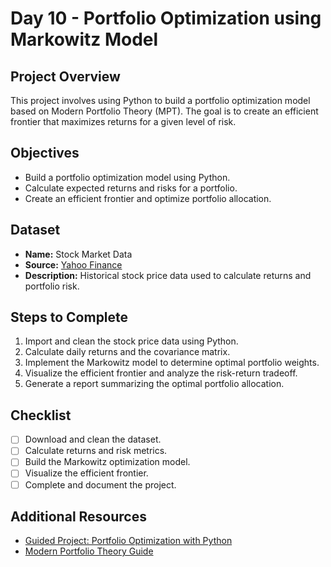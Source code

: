 # Day 10 - Portfolio Optimization using Markowitz Model

## Project Overview
This project involves using Python to build a portfolio optimization model based on Modern Portfolio Theory (MPT). The goal is to create an efficient frontier that maximizes returns for a given level of risk.

## Objectives
- Build a portfolio optimization model using Python.
- Calculate expected returns and risks for a portfolio.
- Create an efficient frontier and optimize portfolio allocation.

## Dataset
- **Name:** Stock Market Data
- **Source:** [Yahoo Finance](https://finance.yahoo.com/)
- **Description:** Historical stock price data used to calculate returns and portfolio risk.

## Steps to Complete
1. Import and clean the stock price data using Python.
2. Calculate daily returns and the covariance matrix.
3. Implement the Markowitz model to determine optimal portfolio weights.
4. Visualize the efficient frontier and analyze the risk-return tradeoff.
5. Generate a report summarizing the optimal portfolio allocation.

## Checklist
- [ ] Download and clean the dataset.
- [ ] Calculate returns and risk metrics.
- [ ] Build the Markowitz optimization model.
- [ ] Visualize the efficient frontier.
- [ ] Complete and document the project.

## Additional Resources
- [Guided Project: Portfolio Optimization with Python](https://www.coursera.org/learn/portfolio-optimization)
- [Modern Portfolio Theory Guide](https://www.investopedia.com/terms/m/modernportfoliotheory.asp)
